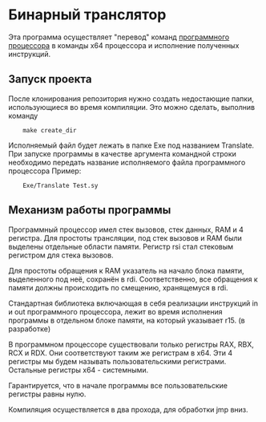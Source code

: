 # Бинарный транслятор #

Эта программа осуществляет "перевод" команд [программного процессора](https://github.com/SimonaytesYan/SoftCPU) в команды x64 процессора и исполнение полученных инструкций.

## Запуск проекта ##

После клонирования репозитория нужно создать недостающие папки, использующиеся во время компиляции. Это можно сделать, выполнив команду
```
    make create_dir
```

Исполняемый файл будет лежать в папке Exe под названием Translate. При запуске программы в качестве аргумента командной строки необходимо передать название исполняемого файла программного процессора Пример:
```
    Exe/Translate Test.sy
```

## Механизм работы программы ##

Программный процессор имел стек вызовов, стек данных, RAM и 4 регистра. Для простоты трансляции, под стек вызовов и RAM были выделены отдельные области памяти. Регистр rsi стал стековым регистром для стека вызовов.

Для простоты обращения к RAM указатель на начало блока памяти, выделенного под неё, сохранён в rdi. Соответственно, все обращения к памяти должны происходить по смещению, хранящемуся в rdi.

Стандартная библиотека включающая в себя реализации инструкций in и out программного процессора, лежит во время исполнения программы в отдельном блоке памяти, на который указывает r15. (в разработке)

В программном процессоре существовали только регистры RAX, RBX, RCX и RDX. Они соответствуют таким же регистрам в x64. Эти 4 регистры мы будем называть пользовательскими регистрами. Остальные регистры x64 - системными.

Гарантируется, что в начале программы все пользовательские регистры равны нулю.

Компиляция осуществляется в два прохода, для обработки jmp вниз.
